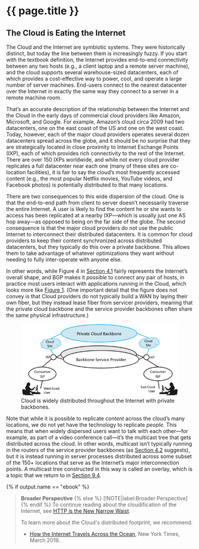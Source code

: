 # {{ page.title }}

## The Cloud is Eating the Internet

The Cloud and the Internet are symbiotic systems. They were
historically distinct, but today the line between them is increasingly
fuzzy. If you start with the textbook definition, the Internet
provides end-to-end connectivity between any two hosts (e.g., a client
laptop and a remote server machine), and the cloud supports several
warehouse-sized datacenters, each of which provides a cost-effective
way to power, cool, and operate a large number of server
machines. End-users connect to the nearest datacenter over the
Internet in exactly the same way they connect to a server in a remote
machine room.

That’s an accurate description of the relationship between the
Internet and the Cloud in the early days of commercial cloud providers
like Amazon, Microsoft, and Google. For example, Amazon’s cloud circa
2009 had two datacenters, one on the east coast of the US and one on
the west coast. Today, however, each of the major cloud providers
operates several dozen datacenters spread across the globe, and it
should be no surprise that they are strategically located in close
proximity to Internet Exchange Points (IXP), each of which provides
rich connectivity to the rest of the Internet. There are over 150 IXPs
worldwide, and while not every cloud provider replicates a full
datacenter near each one (many of these sites are co-location
facilities), it is fair to say the cloud’s most frequently accessed
content (e.g., the most popular Netflix movies, YouTube videos, and
Facebook photos) is potentially distributed to that many locations.

There are two consequences to this wide dispersion of the cloud. One
is that the end-to-end path from client to server doesn’t necessarily
traverse the entire Internet. A user is likely to find the content he
or she wants to access has been replicated at a nearby IXP—which is
usually just one AS hop away—as opposed to being on the far side of
the globe. The second consequence is that the major cloud providers do
not use the public Internet to interconnect their distributed
datacenters. It is common for cloud providers to keep their content
synchronized across distributed datacenters, but they typically do
this over a private backbone. This allows them to take advantage of
whatever optimizations they want without needing to fully
inter-operate with anyone else.

In other words, while Figure 4 in [Section 4.1](global.md) fairly
represents the Internet’s overall shape, and BGP makes it *possible*
to connect any pair of hosts, in practice most users interact with
applications running in the Cloud, which looks more like
[Figure 1](#cloud). (One important detail that the figure does not
convey is that Cloud providers do not typically build a WAN by laying
their own fiber, but they instead lease fiber from servicer providers,
meaning that the private cloud backbone and the service provider
backbones often share the same physical infrastructure.)

<figure>
	<a id="cloud"></a>
	<img src="figures/structure/Slide1.png" width="500px"/>
	<figcaption>Cloud is widely distributed throughout the Internet 
	with private backbones.</figcaption>
</figure>

Note that while it is possible to replicate *content* across the
cloud’s many locations, we do not yet have the technology to replicate
*people*. This means that when widely dispersed users want to talk
with each other—for example, as part of a video conference call—it’s
the multicast tree that gets distributed across the cloud. In other
words, multicast isn’t typically running in the routers of the service
provider backbones (as [Section 4.2](multicast.md) suggests), but
it is instead running in server processes distributed across some
subset of the 150+ locations that serve as the Internet’s major
interconnection points. A multicast tree constructed in this way is
called an overlay, which is a topic that we return to in
[Section 9.4](../applications/overlays.md).

{% if output.name == "ebook" %}
> **Broader Perspective**
{% else %}
> [!NOTE|label:Broader Perspective]
{% endif %}
> To continue reading about the cloudification of the Internet, see
> [HTTP is the New Narrow Waist](../e2e/trend.md).
>
> To learn more about the Cloud's distributed footprint, we recommend:
> * [How the Internet Travels Across the Ocean](https://www.nytimes.com/interactive/2019/03/10/technology/internet-cables-oceans.html), New York Times, March 2019.
